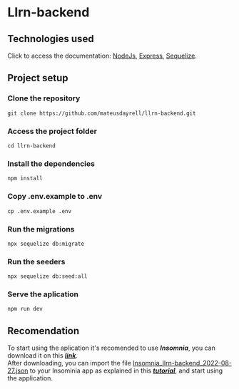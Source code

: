 # Llrn-backend

## Technologies used <br>
Click to access the documentation: [NodeJs](https://nodejs.org/en/), [Express](https://expressjs.com/pt-br/), [Sequelize](https://sequelize.org/docs/v6/).

## Project setup <br>

### Clone the repository
```
git clone https://github.com/mateusdayrell/llrn-backend.git
```

### Access the project folder
```
cd llrn-backend
```


### Install the dependencies
```
npm install
```

### Copy .env.example to .env
```
cp .env.example .env
```

### Run the migrations
```
npx sequelize db:migrate
```

### Run the seeders
```
npx sequelize db:seed:all
```

### Serve the aplication
```
npm run dev
```

## Recomendation
To start using the aplication it's recomended to use ***Insomnia***, you can download it on this ***[link](https://insomnia.rest/download)***.<br>
After downloading, you can import the file [Insomnia_llrn-backend_2022-08-27.json](https://github.com/mateusdayrell/llrn-backend/blob/main/Insomnia_llrn-backend_2022-08-27.json) to your Insominia app as explained in this ***[tutorial](https://docs.insomnia.rest/insomnia/import-export-data)***, and start using the application.
